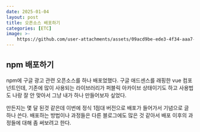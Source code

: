 ```yaml
---
date: 2025-01-04
layout: post
title: 오픈소스 배포하기
categories: [ETC]
image: >-
    https://github.com/user-attachments/assets/09acd9be-ede3-4f34-aaa7-c3e0ca11ed48
---
```



## npm 배포하기

npm에 구글 광고 관련 오픈소스를 하나 배포었했다. 
구글 애드센스를 래핑한 vue 컴포넌트인데, 
기존에 많이 사용되는 라이브러리가 퍼블릭 아카이브 상태이기도 하고 사용법도 나랑 잘 안 맞아서 그냥 내가 하나 만들어보자 싶었다.

만든지는 몇 달 된것 같은데 이번에 정식 1점대 버전으로 배포가 들어가서 기념으로 글 하나 쓴다.
배포하는 방법이나 과정들은 다른 블로그에도 많은 것 같아서 배포 이후의 과정들에 대해 좀 써보려고 한다.

